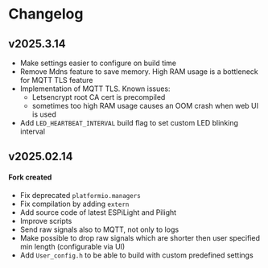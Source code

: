 # Changelog


## v2025.3.14
- Make settings easier to configure on build time
- Remove Mdns feature to save memory. High RAM usage is a bottleneck for MQTT TLS feature
- Implementation of MQTT TLS. Known issues:
    - Letsencrypt root CA cert is precompiled
    - sometimes too high RAM usage causes an OOM crash when web UI is used
- Add `LED_HEARTBEAT_INTERVAL` build flag to set custom LED blinking interval

## v2025.02.14

#### Fork created

- Fix deprecated `platformio.managers`
- Fix compilation by adding `extern`
- Add source code of latest ESPiLight and Pilight
- Improve scripts
- Send raw signals also to MQTT, not only to logs
- Make possible to drop raw signals which are shorter then user specified min length (configurable via UI)
- Add `User_config.h` to be able to build with custom predefined settings
